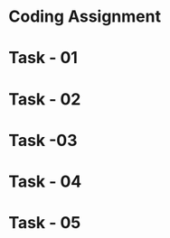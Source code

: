 # Coding Assignment
# Task - 01

<!-- import React from "react";
import ReactDOM from "react-dom/client";

Create a Nested header Element using React.createElement(h1,h2,h3 inside a
div with class “title”)

const heading1 = React.createElement("h1",{},"heading 1");
const heading2 = React.createElement("h2",{},"heading 2");
const heading3 = React.createElement("h3",{},"heading 3");

const header = React.createElement("div",
    {className:"title"},
    [heading1,heading2,heading3]
); -->

# Task - 02

<!-- Create the same element using JSX
const header = (
    <div>
        <h1>heading1</h1>
        <h2>heading2</h2>
        <h3>heading3</h3>
    </div>
) -->


# Task -03
<!-- Create a functional component of the same with JSX

const Header = () =>{
    return(
        <div>
        <h1>heading1</h1>
        <h2>heading2</h2>
        <h3>heading3</h3>
        </div>
    )
} -->

# Task - 04
<!-- 
Pass attributes into the tag in JSX
const Header = () =>{
    return(
        <div id="title" className="div-color">
        <h1>heading1</h1>
        <h2>heading2</h2>
        <h3>heading3</h3>
        </div>
    )
} -->

# Task - 05
<!-- 
Composition of Component(Add a component inside another)

const Logo = () =>(
    <h1>Aditi Deokar</h1>
);

const Header = () =>{
    return(
        <div id="title" className="div-color">
        <h1>heading1</h1>
        <h2>heading2</h2>
        <h3>heading3</h3>
        <Logo/>
        </div>
    )
} -->
